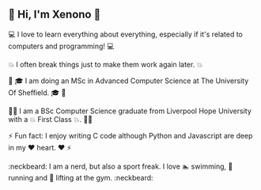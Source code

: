 ## 👋 **Hi, I'm Xenono** 👋

:computer: I love to learn everything about everything, especially if it's related to computers and programming! :computer:

:collision: I often break things just to make them work again later. :collision:

:beers: :mortar_board: I am doing an MSc in Advanced Computer Science at The University Of Sheffield. :mortar_board: :beers:

👨‍🎓 I am a BSc Computer Science graduate from Liverpool Hope University with a 💥 First Class 💥. 👨‍🎓

⚡ Fun fact: I enjoy writing C code although Python and Javascript are deep in my :heart: heart. :heart: ⚡

:neckbeard: I am a nerd, but also a sport freak. I love :swimmer: swimming, :running: running and :muscle: lifting at the gym. :neckbeard:
